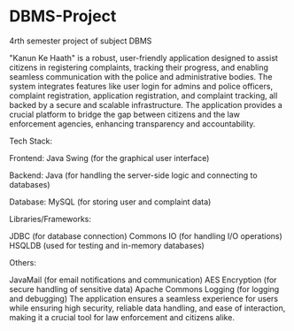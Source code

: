 # DBMS-Project
4rth semester project of subject DBMS

"Kanun Ke Haath" is a robust, user-friendly application designed to assist citizens in registering complaints, tracking their progress, and enabling seamless communication with the police and administrative bodies. The system integrates features like user login for admins and police officers, complaint registration, application registration, and complaint tracking, all backed by a secure and scalable infrastructure. The application provides a crucial platform to bridge the gap between citizens and the law enforcement agencies, enhancing transparency and accountability.

Tech Stack:

Frontend: Java Swing (for the graphical user interface)

Backend: Java (for handling the server-side logic and connecting to databases)

Database: MySQL (for storing user and complaint data)

Libraries/Frameworks:

JDBC (for database connection)
Commons IO (for handling I/O operations)
HSQLDB (used for testing and in-memory databases)

Others:

JavaMail (for email notifications and communication)
AES Encryption (for secure handling of sensitive data)
Apache Commons Logging (for logging and debugging)
The application ensures a seamless experience for users while ensuring high security, reliable data handling, and ease of interaction, making it a crucial tool for law enforcement and citizens alike.
